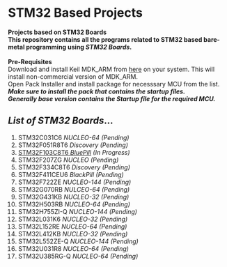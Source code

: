 # STM32 Based Projects
**Projects based on STM32 Boards
<br>This repository contains all the programs related to STM32 based bare-metal programming using *STM32 Boards*.**
<br>
<br>**Pre-Requisites**
<br>Download and install Keil MDK_ARM from [here](https://www.keil.com/demo/eval/arm.htm) on your system. This will install non-commercial version of MDK_ARM.
<br>Open Pack Installer and install package for necesssary MCU from the list. ***Make sure to install the pack that contains the startup files.<br/>Generally base version contains the Startup file for the required MCU.***
<br>
## *List of STM32 Boards*...
1. STM32C031C6 *NUCLEO-64* *(Pending)*
2. STM32F051R8T6 *Discovery* *(Pending)*
3. [STM32F103C8T6 *BluePill*](STM32F103C8T6) *(In Progress)*
4. STM32F207ZG *NUCLEO* *(Pending)*
5. STM32F334C8T6 *Discovery* *(Pending)*
6. STM32F411CEU6 *BlackPill* *(Pending)*
7. STM32F722ZE *NUCLEO-144* *(Pending)*
8. STM32G070RB *NULCEO-64* *(Pending)*
9. STM32G431KB *NUCLEO-32* *(Pending)*
10. STM32H503RB *NUCLEO-64* *(Pending)*
11. STM32H755ZI-Q *NUCLEO-144* *(Pending)*
12. STM32L031K6 *NUCLEO-32* *(Pending)*
13. STM32L152RE *NUCLEO-64* *(Pending)*
14. STM32L412KB *NUCLEO-32* *(Pending)*
15. STM32L552ZE-Q *NUCLEO-144* *(Pending)*
16. STM32U031R8 *NUCLEO-64* *(Pending)*
17. STM32U385RG-Q *NUCLEO-64* *(Pending)*
